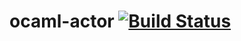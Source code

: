 # ocaml-actor [![Build Status](https://travis-ci.org/vbmithr/ocaml-actor.svg?branch=master)](https://travis-ci.org/vbmithr/ocaml-actor)